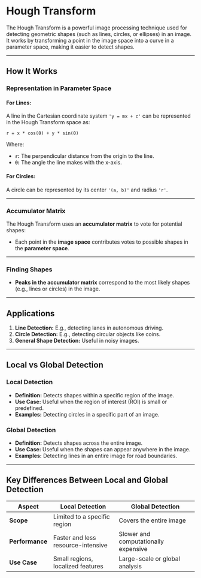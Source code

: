 # Hough Transform

The Hough Transform is a powerful image processing technique used for detecting geometric shapes (such as lines, circles, or ellipses) in an image. It works by transforming a point in the image space into a curve in a parameter space, making it easier to detect shapes.

---

## How It Works

### Representation in Parameter Space

#### For Lines:
A line in the Cartesian coordinate system `'y = mx + c'` can be represented in the Hough Transform space as:

`r = x * cos(θ) + y * sin(θ)`

Where:
- **`r`:** The perpendicular distance from the origin to the line.
- **`θ`:** The angle the line makes with the x-axis.

#### For Circles:
A circle can be represented by its center `'(a, b)'` and radius `'r'`.

---

### Accumulator Matrix

The Hough Transform uses an **accumulator matrix** to vote for potential shapes:
- Each point in the **image space** contributes votes to possible shapes in the **parameter space**.

---

### Finding Shapes

- **Peaks in the accumulator matrix** correspond to the most likely shapes (e.g., lines or circles) in the image.

---

## Applications

1. **Line Detection:** E.g., detecting lanes in autonomous driving.
2. **Circle Detection:** E.g., detecting circular objects like coins.
3. **General Shape Detection:** Useful in noisy images.

---

## Local vs Global Detection

### Local Detection
- **Definition:** Detects shapes within a specific region of the image.
- **Use Case:** Useful when the region of interest (ROI) is small or predefined.
- **Examples:** Detecting circles in a specific part of an image.

### Global Detection
- **Definition:** Detects shapes across the entire image.
- **Use Case:** Useful when the shapes can appear anywhere in the image.
- **Examples:** Detecting lines in an entire image for road boundaries.

---

## Key Differences Between Local and Global Detection

| Aspect        | Local Detection                | Global Detection              |
|---------------|--------------------------------|--------------------------------|
| **Scope**     | Limited to a specific region  | Covers the entire image       |
| **Performance** | Faster and less resource-intensive | Slower and computationally expensive |
| **Use Case**  | Small regions, localized features | Large-scale or global analysis |

